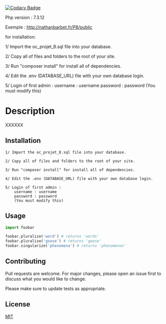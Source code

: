 [![Codacy Badge](https://api.codacy.com/project/badge/Grade/d51698fc12c64372b66276e358b4cbf8)](https://www.codacy.com/manual/NathanBarbet/OC_Projet_8?utm_source=github.com&amp;utm_medium=referral&amp;utm_content=NathanBarbet/OC_Projet_8&amp;utm_campaign=Badge_Grade)

Php version : 7.3.12

Exemple : http://nathanbarbet.fr/P8/public

for installation:

1/ Import the oc_projet_8.sql file into your database.

2/ Copy all of files and folders to the root of your site.

3/ Run "composer install" for install all of dependencies.

4/ Edit the .env (DATABASE_URL) file with your own database login.

5/ Login of first admin :
    username : username
    password : password
    (You must modify this)


# Description

XXXXXX

## Installation

```
1/ Import the oc_projet_8.sql file into your database.

2/ Copy all of files and folders to the root of your site.

3/ Run "composer install" for install all of dependencies.

4/ Edit the .env (DATABASE_URL) file with your own database login.

5/ Login of first admin :
    username : username
    password : password
    (You must modify this)
```

## Usage

```python
import foobar

foobar.pluralize('word') # returns 'words'
foobar.pluralize('goose') # returns 'geese'
foobar.singularize('phenomena') # returns 'phenomenon'
```

## Contributing
Pull requests are welcome. For major changes, please open an issue first to discuss what you would like to change.

Please make sure to update tests as appropriate.

## License
[MIT](https://choosealicense.com/licenses/mit/)
